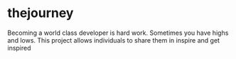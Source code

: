 # thejourney
Becoming a world class developer is hard work. Sometimes you have highs and lows. This project allows individuals to share them in inspire and get inspired
